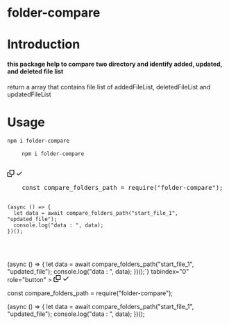 ﻿# folder-compare


# Introduction
<h4>this package help to compare two directory and identify added, updated, and deleted file list </h4>
<p>return a array that contains file list of addedFileList, deletedFileList and updatedFileList</p>

# Usage
<p dir="auto">
  <code>npm i folder-compare</code>
</p>
<div
  class="highlight highlight-source-js notranslate position-relative overflow-auto"
  dir="auto"
>
  <pre>
    <code>npm i folder-compare</code>
  </pre>
  <div class="zeroclipboard-container position-absolute right-0 top-0">
    <clipboard-copy
      aria-label="Copy"
      class="ClipboardButton btn js-clipboard-copy m-2 p-0 tooltipped-no-delay"
      data-copy-feedback="Copied!"
      data-tooltip-direction="w"
      value="npm i folder-compare"
      tabindex="0"
      role="button"
    >
      <svg
        aria-hidden="true"
        height="16"
        viewBox="0 0 16 16"
        version="1.1"
        width="16"
        data-view-component="true"
        class="octicon octicon-copy js-clipboard-copy-icon m-2"
      >
        <path
          d="M0 6.75C0 5.784.784 5 1.75 5h1.5a.75.75 0 0 1 0 1.5h-1.5a.25.25 0 0 0-.25.25v7.5c0 .138.112.25.25.25h7.5a.25.25 0 0 0 .25-.25v-1.5a.75.75 0 0 1 1.5 0v1.5A1.75 1.75 0 0 1 9.25 16h-7.5A1.75 1.75 0 0 1 0 14.25Z"
        ></path>
        <path
          d="M5 1.75C5 .784 5.784 0 6.75 0h7.5C15.216 0 16 .784 16 1.75v7.5A1.75 1.75 0 0 1 14.25 11h-7.5A1.75 1.75 0 0 1 5 9.25Zm1.75-.25a.25.25 0 0 0-.25.25v7.5c0 .138.112.25.25.25h7.5a.25.25 0 0 0 .25-.25v-7.5a.25.25 0 0 0-.25-.25Z"
        ></path>
      </svg>
      <svg
        aria-hidden="true"
        height="16"
        viewBox="0 0 16 16"
        version="1.1"
        width="16"
        data-view-component="true"
        class="octicon octicon-check js-clipboard-check-icon color-fg-success d-none m-2"
      >
        <path
          d="M13.78 4.22a.75.75 0 0 1 0 1.06l-7.25 7.25a.75.75 0 0 1-1.06 0L2.22 9.28a.751.751 0 0 1 .018-1.042.751.751 0 0 1 1.042-.018L6 10.94l6.72-6.72a.75.75 0 0 1 1.06 0Z"
        ></path>
      </svg>
    </clipboard-copy>
  </div>
</div>


<div
  class="highlight highlight-source-js notranslate position-relative overflow-auto"
  dir="auto"
>
  <pre>
    const compare_folders_path = require("folder-compare");

    (async () => {
      let data = await compare_folders_path("start_file_1", "updated_file");
      console.log("data : ", data);
    })();
  </pre>
  <div class="zeroclipboard-container position-absolute right-0 top-0">
    <clipboard-copy
      aria-label="Copy"
      class="ClipboardButton btn js-clipboard-copy m-2 p-0 tooltipped-no-delay"
      data-copy-feedback="Copied!"
      data-tooltip-direction="w"
      value={`
const compare_folders_path = require("folder-compare");

(async () => {
  let data = await compare_folders_path("start_file_1", "updated_file");
  console.log("data : ", data);
})();`}
      tabindex="0"
      role="button"
    >
      <svg
        aria-hidden="true"
        height="16"
        viewBox="0 0 16 16"
        version="1.1"
        width="16"
        data-view-component="true"
        class="octicon octicon-copy js-clipboard-copy-icon m-2"
      >
        <path
          d="M0 6.75C0 5.784.784 5 1.75 5h1.5a.75.75 0 0 1 0 1.5h-1.5a.25.25 0 0 0-.25.25v7.5c0 .138.112.25.25.25h7.5a.25.25 0 0 0 .25-.25v-1.5a.75.75 0 0 1 1.5 0v1.5A1.75 1.75 0 0 1 9.25 16h-7.5A1.75 1.75 0 0 1 0 14.25Z"
        ></path>
        <path
          d="M5 1.75C5 .784 5.784 0 6.75 0h7.5C15.216 0 16 .784 16 1.75v7.5A1.75 1.75 0 0 1 14.25 11h-7.5A1.75 1.75 0 0 1 5 9.25Zm1.75-.25a.25.25 0 0 0-.25.25v7.5c0 .138.112.25.25.25h7.5a.25.25 0 0 0 .25-.25v-7.5a.25.25 0 0 0-.25-.25Z"
        ></path>
      </svg>
      <svg
        aria-hidden="true"
        height="16"
        viewBox="0 0 16 16"
        version="1.1"
        width="16"
        data-view-component="true"
        class="octicon octicon-check js-clipboard-check-icon color-fg-success d-none m-2"
      >
        <path
          d="M13.78 4.22a.75.75 0 0 1 0 1.06l-7.25 7.25a.75.75 0 0 1-1.06 0L2.22 9.28a.751.751 0 0 1 .018-1.042.751.751 0 0 1 1.042-.018L6 10.94l6.72-6.72a.75.75 0 0 1 1.06 0Z"
        ></path>
      </svg>
    </clipboard-copy>
  </div>
</div>


const compare_folders_path = require("folder-compare");

(async () => {
  let data = await compare_folders_path("start_file_1", "updated_file");
  console.log("data : ", data);
})();



